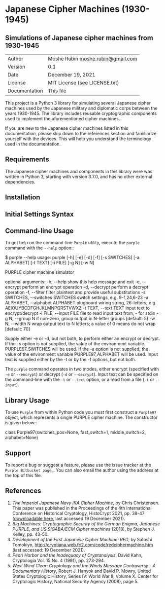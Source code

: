 # Japanese Cipher Machines (1930-1945)

## Simulations of Japanese cipher machines from 1930-1945

|   |  |
| ------------- | ------------- |
| Author | Moshe Rubin <moshe.rubin@gmail.com> |
| Version | 0.1 |
| Date | December 19, 2021 |
| License | MIT License (see LICENSE.txt) |
| Documentation | This file |

This project is a Python 3 library for simulating several Japanese cipher 
machines used by the Japanese military and diplomatic corps between the years
1930-1945.  The library includes reusable cryptographic components used to 
implement the aforementioned cipher machines.

If you are new to the Japanese cipher machines listed in this documentation, 
please skip down to the references section and familiarize yourself with the devices. 
This will help you understand the terminology used in the documentation.

## Requirements

The Japanese cipher machines and components in this library were was written in Python 3, starting with version 3.7.0, and has no other external
dependencies.

## Installation



## Initial Settings Syntax



## Command-line Usage

To get help on the command-line ``Purple`` utility, execute the ``purple``
command with the ``--help`` option::

   $ purple --help
   usage: purple [-h] [-e] [-d] [-f] [-s SWITCHES] [-a ALPHABET] [-t TEXT]
                 [-i FILE] [-g N] [-w N]

   PURPLE cipher machine simulator

   optional arguments:
     -h, --help            show this help message and exit
     -e, --encrypt         perform an encrypt operation
     -d, --decrypt         perform a decrypt operation
     -f, --filter          filter plaintext and provide useful substitutions
     -s SWITCHES, --switches SWITCHES
                           switch settings, e.g. 9-1,24,6-23
     -a ALPHABET, --alphabet ALPHABET
                           plugboard wiring string, 26-letters; e.g.
                           AEIOUYBCDFGHJKLMNPQRSTVWXZ
     -t TEXT, --text TEXT  input text to encrypt/decrypt
     -i FILE, --input FILE
                           file to read input text from, - for stdin
     -g N, --group N       if non-zero, group output in N-letter groups [default:
                           5]
     -w N, --width N       wrap output text to N letters; a value of 0 means do
                           not wrap [default: 70]

   Supply either -e or -d, but not both, to perform either an encrypt or decrypt.
   If the -s option is not supplied, the value of the environment variable
   PURPLE97_SWITCHES will be used. If the -a option is not supplied, the value of
   the environment variable PURPLE97_ALPHABET will be used. Input text is
   supplied either by the -t or by the -f options, but not both.

The ``purple`` command operates in two modes, either encrypt (specified with
``-e`` or ``--encrypt``) or decrypt (``-d`` or ``--decrypt``). Input text can
be specified on the command-line with the ``-t`` or ``--text`` option, or
a read from a file (``-i`` or ``--input``).


## Library Usage

To use ``Purple`` from within Python code you must first construct
a ``Purple97`` object, which represents a single PURPLE cipher machine. The
constructor is given below::

   class Purple97(switches_pos=None, fast_switch=1, middle_switch=2,
                  alphabet=None)


## Support

To report a bug or suggest a feature, please use the issue tracker at the
`Purple Bitbucket page`_. You can also email the author using the address at
the top of this file.


## References

1. *The Imperial Japanese Navy IKA Cipher Machine*, by Chris Christensen.  This paper was published in the Proceedings of the 4th International Conference on Historical Cryptology, HistoCrypt 2021, pp. 38-47 ([downloadable here](https://ecp.ep.liu.se/index.php/histocrypt/article/view/155), last accessed 19 December 2021). 
2. *Big Machines: Cryptographic Security of the German Enigma, Japanese PURPLE, and US SIGABA/ECM Cipher machines* (2018), by Stephen J. Kelley, pp. 43-50.
3. *Development of the First Japanese Cipher Machine: RED*, by Satoshi Tomokiyo, http://cryptiana.web.fc2.com/code/redciphermachine.htm (last accessed: 19 December 2021).
4. *Pearl Harbor and the Inadequacy of Cryptanalysis*, David Kahn, Cryptologia Vol. 15 No. 4 (1991), pp. 273-294.
5. *West Wind Clear: Cryptology and the Winds Message Controversy - A Documentary History*, Robert J. Hanyok and David P. Mowry, United States Cryptologic History, Series IV: World War II, Volume X. Center for Cryptologic History, National Security Agency (2008), page 5.
